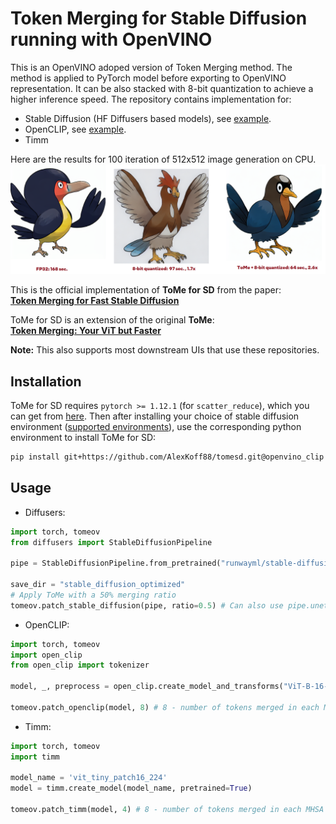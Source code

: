 # Token Merging for Stable Diffusion running with OpenVINO

This is an OpenVINO adoped version of Token Merging method. The method is applied to PyTorch model before exporting to OpenVINO representation. It can be also stacked with 8-bit quantization to achieve a higher inference speed. 
The repository contains implementation for:
- Stable Diffusion (HF Diffusers based models), see [example](https://github.com/huggingface/optimum-intel/tree/main/examples/openvino/stable-diffusion).
- OpenCLIP, see [example](https://github.com/AlexKoff88/open_clip/blob/openvino_alt/tutorials/openvino/openvino_tome.ipynb).
- Timm


Here are the results for 100 iteration of 512x512 image generation on CPU.
![ToMe for SD applied on a 512x512 image.](examples/assets/tome_results.png)

This is the official implementation of **ToMe for SD** from the paper:  
**[Token Merging for Fast Stable Diffusion](https://arxiv.org/abs/2303.17604)**

ToMe for SD is an extension of the original **ToMe**:  
**[Token Merging: Your ViT but Faster](https://arxiv.org/abs/2210.09461)**  


**Note:** This also supports most downstream UIs that use these repositories.

## Installation

ToMe for SD requires ``pytorch >= 1.12.1`` (for `scatter_reduce`), which you can get from [here](https://pytorch.org/get-started/locally/). Then after installing your choice of stable diffusion environment ([supported environments](#supported-environments)), use the corresponding python environment to install ToMe for SD:

```bash
pip install git+https://github.com/AlexKoff88/tomesd.git@openvino_clip
```

## Usage
* Diffusers:
```py
import torch, tomeov
from diffusers import StableDiffusionPipeline

pipe = StableDiffusionPipeline.from_pretrained("runwayml/stable-diffusion-v1-5")

save_dir = "stable_diffusion_optimized"
# Apply ToMe with a 50% merging ratio
tomeov.patch_stable_diffusion(pipe, ratio=0.5) # Can also use pipe.unet in place of pipe here
```
* OpenCLIP:
```py
import torch, tomeov
import open_clip
from open_clip import tokenizer

model, _, preprocess = open_clip.create_model_and_transforms("ViT-B-16-plus-240", pretrained="laion400m_e32")

tomeov.patch_openclip(model, 8) # 8 - number of tokens merged in each MHSA from top down
```
* Timm:
```py
import torch, tomeov
import timm

model_name = 'vit_tiny_patch16_224'
model = timm.create_model(model_name, pretrained=True)

tomeov.patch_timm(model, 4) # 8 - number of tokens merged in each MHSA from top down
```
